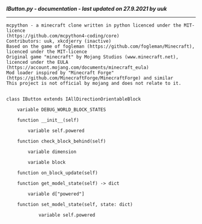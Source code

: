 ***IButton.py - documentation - last updated on 27.9.2021 by uuk***
___

    mcpython - a minecraft clone written in python licenced under the MIT-licence 
    (https://github.com/mcpython4-coding/core)
    Contributors: uuk, xkcdjerry (inactive)
    Based on the game of fogleman (https://github.com/fogleman/Minecraft), licenced under the MIT-licence
    Original game "minecraft" by Mojang Studios (www.minecraft.net), licenced under the EULA
    (https://account.mojang.com/documents/minecraft_eula)
    Mod loader inspired by "Minecraft Forge" (https://github.com/MinecraftForge/MinecraftForge) and similar
    This project is not official by mojang and does not relate to it.


    class IButton extends IAllDirectionOrientableBlock

        variable DEBUG_WORLD_BLOCK_STATES

        function __init__(self)

            variable self.powered

        function check_block_behind(self)

            variable dimension

            variable block

        function on_block_update(self)

        function get_model_state(self) -> dict

            variable d["powered"]

        function set_model_state(self, state: dict)

                variable self.powered